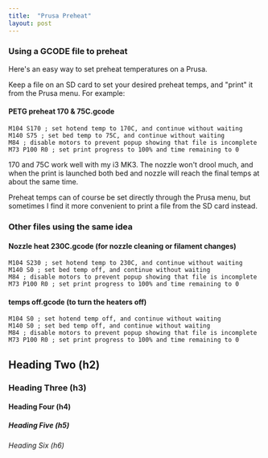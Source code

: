 ```yaml
---
title:  "Prusa Preheat"
layout: post
---
```


### Using a GCODE file to preheat

Here's an easy way to set preheat temperatures on a Prusa.

Keep a file on an SD card to set your desired preheat temps, and "print" it from the Prusa menu.  For example:

#### PETG preheat 170 & 75C.gcode
````
M104 S170 ; set hotend temp to 170C, and continue without waiting
M140 S75 ; set bed temp to 75C, and continue without waiting
M84 ; disable motors to prevent popup showing that file is incomplete
M73 P100 R0 ; set print progress to 100% and time remaining to 0
````

170 and 75C work well with my i3 MK3.  The nozzle won't drool much, and when the print is launched both bed and nozzle will reach the final temps at about the same time.


Preheat temps can of course be set directly through the Prusa menu, but sometimes I find it more convenient to print a file from the SD card instead.



### Other files using the same idea
 
#### Nozzle heat 230C.gcode (for nozzle cleaning or filament changes)
````
M104 S230 ; set hotend temp to 230C, and continue without waiting
M140 S0 ; set bed temp off, and continue without waiting
M84 ; disable motors to prevent popup showing that file is incomplete
M73 P100 R0 ; set print progress to 100% and time remaining to 0
````

#### temps off.gcode (to turn the heaters off)
````
M104 S0 ; set hotend temp off, and continue without waiting
M140 S0 ; set bed temp off, and continue without waiting
M84 ; disable motors to prevent popup showing that file is incomplete
M73 P100 R0 ; set print progress to 100% and time remaining to 0
````



## Heading Two (h2)

### Heading Three (h3)

#### Heading Four (h4)

##### Heading Five (h5)

###### Heading Six (h6)
